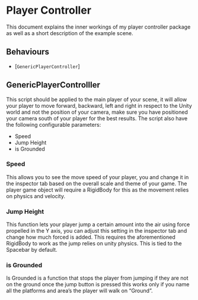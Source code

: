 # Player Controller

This document explains the inner workings of my player controller package as well as a short description of the example scene. 

## Behaviours
- [`GenericPlayerController`]

## GenericPlayerControlller

This script should be applied to the main player of your scene, it will allow your player to move forward, backward, left and right in respect to the Unity world and not the position of your camera, make sure you have positioned your camera south of your player for the best results.
The script also have the following configurable parameters:

- Speed
- Jump Height
- is Grounded

### Speed

This allows you to see the move speed of your player, you and change it in the inspector tab based on the overall scale and theme of your game. The player game object will require a RigidBody for this as the movement relies on physics and velocity.

### Jump Height

This function lets your player jump a certain amount into the air using force propelled in the Y axis, you can adjust this setting in the inspector tab and change how much forced is added. This requires the aforementioned RigidBody to work as the jump relies on unity physics. This is tied to the Spacebar by default.

### is Grounded

Is Grounded is a function that stops the player from jumping if they are not on the ground once the jump button is pressed this works only if you name all the platforms and area’s the player will walk on “Ground”.

